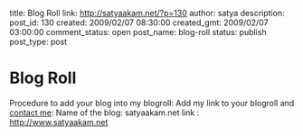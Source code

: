 title: Blog Roll
link: http://satyaakam.net/?p=130
author: satya
description: 
post_id: 130
created: 2009/02/07 08:30:00
created_gmt: 2009/02/07 03:00:00
comment_status: open
post_name: blog-roll
status: publish
post_type: post

# Blog Roll

Procedure to add your blog into my blogroll: Add my link to your blogroll and [contact me](http://www.satyaakam.net/?page_id=49): Name of the blog: satyaakam.net link : http://www.satyaakam.net